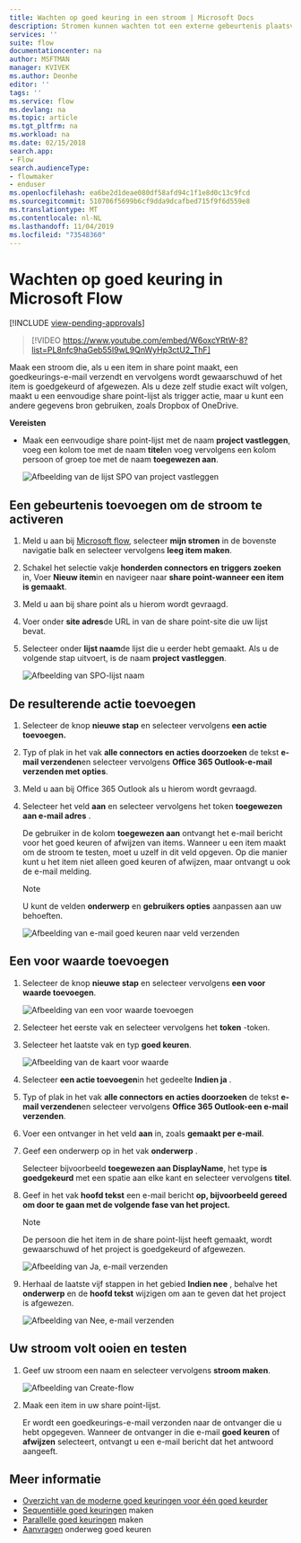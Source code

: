 ```yaml
---
title: Wachten op goed keuring in een stroom | Microsoft Docs
description: Stromen kunnen wachten tot een externe gebeurtenis plaatsvindt, zoals het goed keuren of afwijzen van een wijziging voordat een actie wordt uitgevoerd, zoals het verzenden van een melding van de beslissing.
services: ''
suite: flow
documentationcenter: na
author: MSFTMAN
manager: KVIVEK
ms.author: Deonhe
editor: ''
tags: ''
ms.service: flow
ms.devlang: na
ms.topic: article
ms.tgt_pltfrm: na
ms.workload: na
ms.date: 02/15/2018
search.app:
- Flow
search.audienceType:
- flowmaker
- enduser
ms.openlocfilehash: ea6be2d1deae080df58afd94c1f1e8d0c13c9fcd
ms.sourcegitcommit: 510706f5699b6cf9dda9dcafbed715f9f6d559e8
ms.translationtype: MT
ms.contentlocale: nl-NL
ms.lasthandoff: 11/04/2019
ms.locfileid: "73548360"
---
```

# <a name="wait-for-approval-in-microsoft-flow"></a>Wachten op goed keuring in Microsoft Flow
[!INCLUDE [view-pending-approvals](includes/cc-rebrand.md)]

> [!VIDEO https://www.youtube.com/embed/W6oxcYRtW-8?list=PL8nfc9haGeb55I9wL9QnWyHp3ctU2_ThF]
>


Maak een stroom die, als u een item in share point maakt, een goedkeurings-e-mail verzendt en vervolgens wordt gewaarschuwd of het item is goedgekeurd of afgewezen. Als u deze zelf studie exact wilt volgen, maakt u een eenvoudige share point-lijst als trigger actie, maar u kunt een andere gegevens bron gebruiken, zoals Dropbox of OneDrive.

**Vereisten**

* Maak een eenvoudige share point-lijst met de naam **project vastleggen**, voeg een kolom toe met de naam **titel**en voeg vervolgens een kolom persoon of groep toe met de naam **toegewezen aan**.

   ![Afbeelding van de lijst SPO van project vastleggen](./media/wait-for-approvals/project-tracker.png)

## <a name="add-an-event-to-trigger-the-flow"></a>Een gebeurtenis toevoegen om de stroom te activeren

1. Meld u aan bij [Microsoft flow](https://flow.microsoft.com), selecteer **mijn stromen** in de bovenste navigatie balk en selecteer vervolgens **leeg item maken**.

1. Schakel het selectie vakje **honderden connectors en triggers zoeken** in, Voer **Nieuw item**in en navigeer naar **share point-wanneer een item is gemaakt**.

1. Meld u aan bij share point als u hierom wordt gevraagd.
1. Voer onder **site adres**de URL in van de share point-site die uw lijst bevat.

1. Selecteer onder **lijst naam**de lijst die u eerder hebt gemaakt. Als u de volgende stap uitvoert, is de naam **project vastleggen**.

    ![Afbeelding van SPO-lijst naam](./media/wait-for-approvals/SPO-list-name.png)

## <a name="add-the-resulting-action"></a>De resulterende actie toevoegen

1. Selecteer de knop **nieuwe stap** en selecteer vervolgens **een actie toevoegen.**

1. Typ of plak in het vak **alle connectors en acties doorzoeken** de tekst **e-mail verzenden**en selecteer vervolgens **Office 365 Outlook-e-mail verzenden met opties**.

1. Meld u aan bij Office 365 Outlook als u hierom wordt gevraagd.

1. Selecteer het veld **aan** en selecteer vervolgens het token **toegewezen aan e-mail adres** .

    De gebruiker in de kolom **toegewezen aan** ontvangt het e-mail bericht voor het goed keuren of afwijzen van items. Wanneer u een item maakt om de stroom te testen, moet u uzelf in dit veld opgeven. Op die manier kunt u het item niet alleen goed keuren of afwijzen, maar ontvangt u ook de e-mail melding.

    > [!NOTE]
    > U kunt de velden **onderwerp** en **gebruikers opties** aanpassen aan uw behoeften.

    ![Afbeelding van e-mail goed keuren naar veld verzenden](./media/wait-for-approvals/send-approval-email-to.png)

## <a name="add-a-condition"></a>Een voor waarde toevoegen

1. Selecteer de knop **nieuwe stap** en selecteer vervolgens **een voor waarde toevoegen**.

    ![Afbeelding van een voor waarde toevoegen](./media/wait-for-approvals/add-a-condition.png)
1. Selecteer het eerste vak en selecteer vervolgens het **token** -token.
1. Selecteer het laatste vak en typ **goed keuren**.

    ![Afbeelding van de kaart voor waarde](./media/wait-for-approvals/condition-card-2.png)

1. Selecteer **een actie toevoegen**in het gedeelte **Indien ja** .

1. Typ of plak in het vak **alle connectors en acties doorzoeken** de tekst **e-mail verzenden**en selecteer vervolgens **Office 365 Outlook-een e-mail verzenden**.

1. Voer een ontvanger in het veld **aan** in, zoals **gemaakt per e-mail**.

1. Geef een onderwerp op in het vak **onderwerp** .

    Selecteer bijvoorbeeld **toegewezen aan DisplayName**, het type **is goedgekeurd** met een spatie aan elke kant en selecteer vervolgens **titel**.

1. Geef in het vak **hoofd tekst** een e-mail bericht **op, bijvoorbeeld gereed om door te gaan met de volgende fase van het project.**

    > [!NOTE]
    > De persoon die het item in de share point-lijst heeft gemaakt, wordt gewaarschuwd of het project is goedgekeurd of afgewezen.

    ![Afbeelding van Ja, e-mail verzenden](./media/wait-for-approvals/if-yes-send-email-card-3.png)

1. Herhaal de laatste vijf stappen in het gebied **Indien nee** , behalve het **onderwerp** en de **hoofd tekst** wijzigen om aan te geven dat het project is afgewezen.

     ![Afbeelding van Nee, e-mail verzenden](./media/wait-for-approvals/no-send-email-2.png)

## <a name="finish-and-test-your-flow"></a>Uw stroom volt ooien en testen

1. Geef uw stroom een naam en selecteer vervolgens **stroom maken**.

     ![Afbeelding van Create-flow](./media/wait-for-approvals/create-flow.png)
1. Maak een item in uw share point-lijst.

    Er wordt een goedkeurings-e-mail verzonden naar de ontvanger die u hebt opgegeven. Wanneer de ontvanger in die e-mail **goed keuren** of **afwijzen** selecteert, ontvangt u een e-mail bericht dat het antwoord aangeeft.

## <a name="learn-more"></a>Meer informatie

* [Overzicht van de moderne goed keuringen voor één goed keurder](modern-approvals.md)
* [Sequentiële goed keuringen](sequential-modern-approvals.md) maken
* [Parallelle goed keuringen](parallel-modern-approvals.md) maken
* [Aanvragen](mobile-approvals.md) onderweg goed keuren
